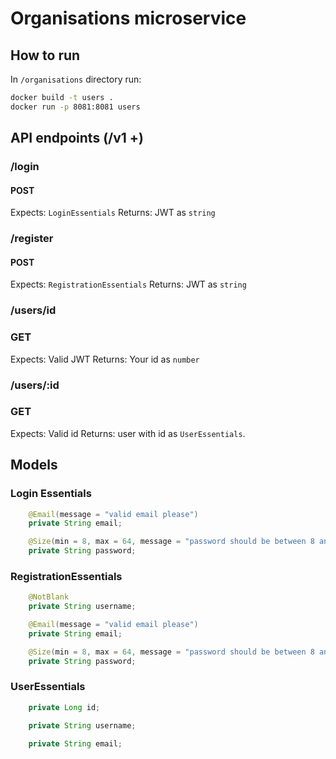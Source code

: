 # Organisations microservice

## How to run

In `/organisations` directory run:
```bash
docker build -t users .
docker run -p 8081:8081 users
```

## API endpoints (/v1 +)

### /login

#### POST

Expects: `LoginEssentials`
Returns: JWT as `string`

### /register

#### POST

Expects: `RegistrationEssentials`
Returns: JWT as `string`

### /users/id

### GET

Expects: Valid JWT
Returns: Your id as `number`

### /users/:id
### GET

Expects: Valid id
Returns: user with id as `UserEssentials`.

## Models

### Login Essentials

```java
    @Email(message = "valid email please")
    private String email;

    @Size(min = 8, max = 64, message = "password should be between 8 and 64 characters long")
    private String password;
```

### RegistrationEssentials

```java
    @NotBlank
    private String username;

    @Email(message = "valid email please")
    private String email;

    @Size(min = 8, max = 64, message = "password should be between 8 and 64 characters long")
    private String password;
```

### UserEssentials

```java
    private Long id;

    private String username;

    private String email;
```